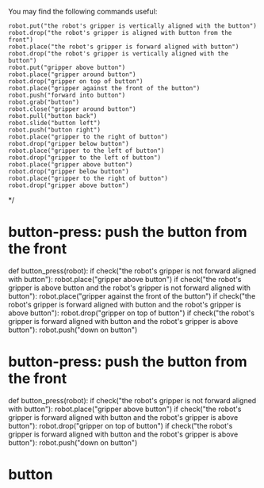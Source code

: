 

You may find the following commands useful:

```
robot.put("the robot's gripper is vertically aligned with the button")
robot.drop("the robot's gripper is aligned with button from the front")
robot.place("the robot's gripper is forward aligned with button")
robot.drop("the robot's gripper is vertically aligned with the button")
robot.put("gripper above button")
robot.place("gripper around button")
robot.drop("gripper on top of button")
robot.place("gripper against the front of the button")
robot.push("forward into button")
robot.grab("button")
robot.close("gripper around button")
robot.pull("button back")
robot.slide("button left")
robot.push("button right")
robot.place("gripper to the right of button")
robot.drop("gripper below button")
robot.place("gripper to the left of button")
robot.drop("gripper to the left of button")
robot.place("gripper above button")
robot.drop("gripper below button")
robot.place("gripper to the right of button")
robot.drop("gripper above button")
```

*/

# button-press: push the button from the front
def button_press(robot):
    if check("the robot's gripper is not forward aligned with button"):
        robot.place("gripper above button")
    if check("the robot's gripper is above button and the robot's gripper is not forward aligned with button"):
        robot.place("gripper against the front of the button")
    if check("the robot's gripper is forward aligned with button and the robot's gripper is above button"):
        robot.drop("gripper on top of button")
    if check("the robot's gripper is forward aligned with button and the robot's gripper is above button"):
        robot.push("down on button")

# button-press: push the button from the front
def button_press(robot):
    if check("the robot's gripper is not forward aligned with button"):
        robot.place("gripper above button")
    if check("the robot's gripper is forward aligned with button and the robot's gripper is above button"):
        robot.drop("gripper on top of button")
    if check("the robot's gripper is forward aligned with button and the robot's gripper is above button"):
        robot.push("down on button")

# button
